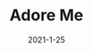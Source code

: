 ---
layout: site
title: "Adore Me"
date: 2021-1-25
categories: [community]
version: 1.6.3
major: 1
minor: 6
patch: 3
slug: adore-me
link: https://www.adoreme.com/
submitter: alyssamichelle
permalink: /sites/:slug
---